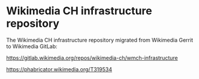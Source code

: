 # Wikimedia CH infrastructure repository

The Wikimedia CH infrastructure repository migrated from Wikimedia Gerrit to Wikimedia GitLab:

https://gitlab.wikimedia.org/repos/wikimedia-ch/wmch-infrastructure

https://phabricator.wikimedia.org/T319534
